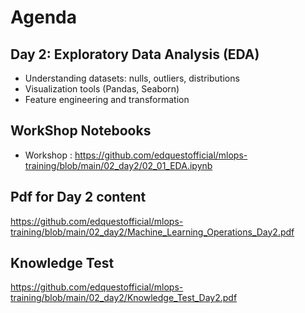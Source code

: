 # Agenda

## Day 2: Exploratory Data Analysis (EDA)
 - Understanding datasets: nulls, outliers, distributions
 - Visualization tools (Pandas, Seaborn)
 - Feature engineering and transformation

## WorkShop Notebooks
 - Workshop : https://github.com/edquestofficial/mlops-training/blob/main/02_day2/02_01_EDA.ipynb

## Pdf for Day 2 content
  https://github.com/edquestofficial/mlops-training/blob/main/02_day2/Machine_Learning_Operations_Day2.pdf

## Knowledge Test
 https://github.com/edquestofficial/mlops-training/blob/main/02_day2/Knowledge_Test_Day2.pdf
